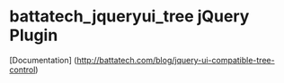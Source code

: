 # battatech_jqueryui_tree jQuery Plugin
[Documentation] (http://battatech.com/blog/jquery-ui-compatible-tree-control)